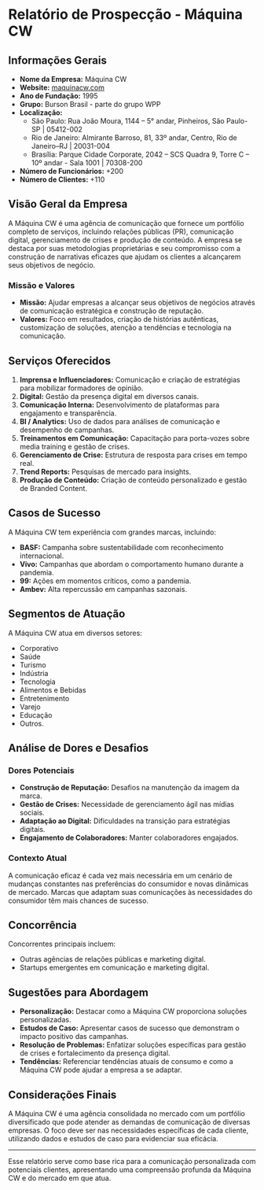 # Relatório de Prospecção - Máquina CW

## Informações Gerais
- **Nome da Empresa:** Máquina CW  
- **Website:** [maquinacw.com](http://www.maquinacw.com)  
- **Ano de Fundação:** 1995  
- **Grupo:** Burson Brasil - parte do grupo WPP  
- **Localização:** 
  - São Paulo: Rua João Moura, 1144 – 5° andar, Pinheiros, São Paulo-SP | 05412-002
  - Rio de Janeiro: Almirante Barroso, 81, 33º andar, Centro, Rio de Janeiro–RJ | 20031-004
  - Brasília: Parque Cidade Corporate, 2042 – SCS Quadra 9, Torre C – 10º andar - Sala 1001 | 70308-200  
- **Número de Funcionários:** +200  
- **Número de Clientes:** +110  

## Visão Geral da Empresa
A Máquina CW é uma agência de comunicação que fornece um portfólio completo de serviços, incluindo relações públicas (PR), comunicação digital, gerenciamento de crises e produção de conteúdo. A empresa se destaca por suas metodologias proprietárias e seu compromisso com a construção de narrativas eficazes que ajudam os clientes a alcançarem seus objetivos de negócio.

### Missão e Valores
- **Missão:** Ajudar empresas a alcançar seus objetivos de negócios através de comunicação estratégica e construção de reputação.
- **Valores:** Foco em resultados, criação de histórias autênticas, customização de soluções, atenção a tendências e tecnologia na comunicação.

## Serviços Oferecidos
1. **Imprensa e Influenciadores:** Comunicação e criação de estratégias para mobilizar formadores de opinião.
2. **Digital:** Gestão da presença digital em diversos canais.
3. **Comunicação Interna:** Desenvolvimento de plataformas para engajamento e transparência.
4. **BI / Analytics:** Uso de dados para análises de comunicação e desempenho de campanhas.
5. **Treinamentos em Comunicação:** Capacitação para porta-vozes sobre media training e gestão de crises.
6. **Gerenciamento de Crise:** Estrutura de resposta para crises em tempo real.
7. **Trend Reports:** Pesquisas de mercado para insights.
8. **Produção de Conteúdo:** Criação de conteúdo personalizado e gestão de Branded Content.

## Casos de Sucesso
A Máquina CW tem experiência com grandes marcas, incluindo:
- **BASF:** Campanha sobre sustentabilidade com reconhecimento internacional.
- **Vivo:** Campanhas que abordam o comportamento humano durante a pandemia.
- **99:** Ações em momentos críticos, como a pandemia.
- **Ambev:** Alta repercussão em campanhas sazonais.

## Segmentos de Atuação
A Máquina CW atua em diversos setores:
- Corporativo
- Saúde
- Turismo
- Indústria
- Tecnologia
- Alimentos e Bebidas
- Entretenimento
- Varejo
- Educação
- Outros.

## Análise de Dores e Desafios
### Dores Potenciais
- **Construção de Reputação:** Desafios na manutenção da imagem da marca.
- **Gestão de Crises:** Necessidade de gerenciamento ágil nas mídias sociais.
- **Adaptação ao Digital:** Dificuldades na transição para estratégias digitais.
- **Engajamento de Colaboradores:** Manter colaboradores engajados.

### Contexto Atual
A comunicação eficaz é cada vez mais necessária em um cenário de mudanças constantes nas preferências do consumidor e novas dinâmicas de mercado. Marcas que adaptam suas comunicações às necessidades do consumidor têm mais chances de sucesso.

## Concorrência
Concorrentes principais incluem:
- Outras agências de relações públicas e marketing digital.
- Startups emergentes em comunicação e marketing digital.

## Sugestões para Abordagem
- **Personalização:** Destacar como a Máquina CW proporciona soluções personalizadas.
- **Estudos de Caso:** Apresentar casos de sucesso que demonstram o impacto positivo das campanhas.
- **Resolução de Problemas:** Enfatizar soluções específicas para gestão de crises e fortalecimento da presença digital.
- **Tendências:** Referenciar tendências atuais de consumo e como a Máquina CW pode ajudar a empresa a se adaptar.

## Considerações Finais
A Máquina CW é uma agência consolidada no mercado com um portfólio diversificado que pode atender as demandas de comunicação de diversas empresas. O foco deve ser nas necessidades específicas de cada cliente, utilizando dados e estudos de caso para evidenciar sua eficácia.

---

Esse relatório serve como base rica para a comunicação personalizada com potenciais clientes, apresentando uma compreensão profunda da Máquina CW e do mercado em que atua.